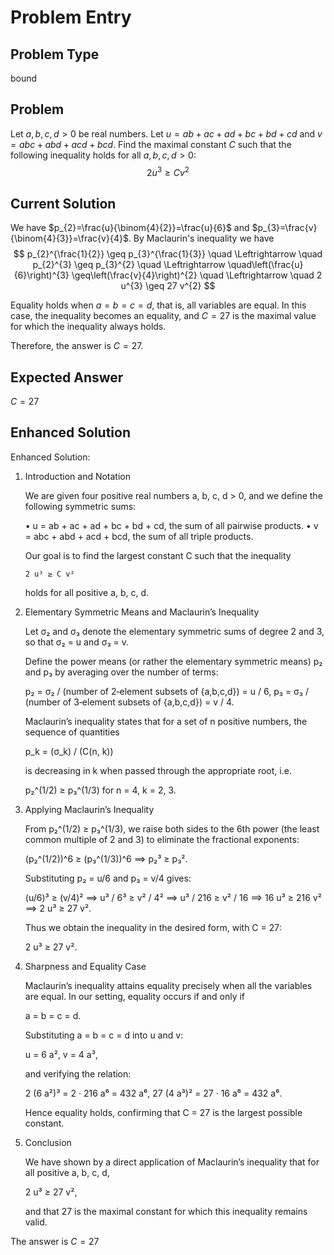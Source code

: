 # Problem Entry

## Problem Type
bound

## Problem
Let $a, b, c, d > 0$ be real numbers. Let $u = ab + ac + ad + bc + bd + cd$ and $v = abc + abd + acd + bcd$. Find the maximal constant $C$ such that the following inequality holds for all $a, b, c, d > 0$:
$$
2u^3 \geq Cv^2
$$

## Current Solution
We have $p_{2}=\frac{u}{\binom{4}{2}}=\frac{u}{6}$ and $p_{3}=\frac{v}{\binom{4}{3}}=\frac{v}{4}$.
By Maclaurin's inequality we have
$$
p_{2}^{\frac{1}{2}} \geq p_{3}^{\frac{1}{3}} \quad \Leftrightarrow \quad p_{2}^{3} \geq p_{3}^{2} \quad \Leftrightarrow \quad\left(\frac{u}{6}\right)^{3} \geq\left(\frac{v}{4}\right)^{2} \quad \Leftrightarrow \quad 2 u^{3} \geq 27 v^{2}
$$

Equality holds when $a = b = c = d$, that is, all variables are equal. In this case, the inequality becomes an equality, and $C = 27$ is the maximal value for which the inequality always holds.

Therefore, the answer is $C = 27$.

## Expected Answer
$C = 27$

## Enhanced Solution
Enhanced Solution:

1. Introduction and Notation
   
   We are given four positive real numbers a, b, c, d > 0, and we define the following symmetric sums:
   
   • u = ab + ac + ad + bc + bd + cd, the sum of all pairwise products.
   • v = abc + abd + acd + bcd, the sum of all triple products.
   
   Our goal is to find the largest constant C such that the inequality
   
       2 u³ ≥ C v²
   
   holds for all positive a, b, c, d.

2. Elementary Symmetric Means and Maclaurin’s Inequality

   Let σ₂ and σ₃ denote the elementary symmetric sums of degree 2 and 3, so that
      σ₂ = u  and  σ₃ = v.

   Define the power means (or rather the elementary symmetric means) p₂ and p₃ by averaging over the number of terms:

      p₂ = σ₂ / (number of 2‐element subsets of {a,b,c,d}) = u / 6,
      p₃ = σ₃ / (number of 3‐element subsets of {a,b,c,d}) = v / 4.

   Maclaurin’s inequality states that for a set of n positive numbers, the sequence of quantities

      p_k = (σ_k) / (C(n, k))

   is decreasing in k when passed through the appropriate root, i.e.

      p₂^(1/2) ≥ p₃^(1/3)  for n = 4,   k = 2, 3.

3. Applying Maclaurin’s Inequality

   From p₂^(1/2) ≥ p₃^(1/3), we raise both sides to the 6th power (the least common multiple of 2 and 3) to eliminate the fractional exponents:

      (p₂^(1/2))^6 ≥ (p₃^(1/3))^6
      ⟹ p₂³ ≥ p₃².

   Substituting p₂ = u/6 and p₃ = v/4 gives:

      (u/6)³ ≥ (v/4)²
      ⟹ u³ / 6³ ≥ v² / 4²
      ⟹ u³ / 216 ≥ v² / 16
      ⟹ 16 u³ ≥ 216 v²
      ⟹ 2 u³ ≥ 27 v².

   Thus we obtain the inequality in the desired form, with C = 27:

      2 u³ ≥ 27 v².

4. Sharpness and Equality Case

   Maclaurin’s inequality attains equality precisely when all the variables are equal.  In our setting, equality occurs if and only if

      a = b = c = d.

   Substituting a = b = c = d into u and v:

      u = 6 a²,   v = 4 a³,

   and verifying the relation:

      2 (6 a²)³ = 2 · 216 a⁶ = 432 a⁶,
      27 (4 a³)² = 27 · 16 a⁶ = 432 a⁶.

   Hence equality holds, confirming that C = 27 is the largest possible constant.

5. Conclusion

   We have shown by a direct application of Maclaurin’s inequality that for all positive a, b, c, d,

      2 u³ ≥ 27 v²,

   and that 27 is the maximal constant for which this inequality remains valid.  

The answer is $C=27$
